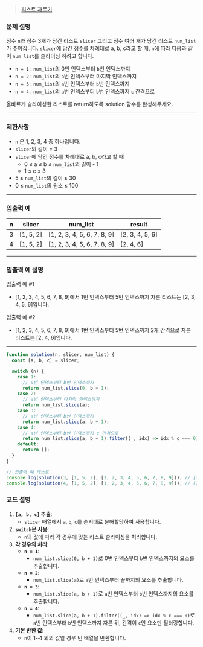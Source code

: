 > [리스트 자르기](https://school.programmers.co.kr/learn/courses/30/lessons/181897)

### **문제 설명**

정수 `n`과 정수 3개가 담긴 리스트 `slicer` 그리고 정수 여러 개가 담긴 리스트 `num_list`가 주어집니다. `slicer`에 담긴 정수를 차례대로 a, b, c라고 할 때, `n`에 따라 다음과 같이 `num_list`를 슬라이싱 하려고 합니다.

- `n = 1` : `num_list`의 0번 인덱스부터 `b`번 인덱스까지
- `n = 2` : `num_list`의 `a`번 인덱스부터 마지막 인덱스까지
- `n = 3` : `num_list`의 `a`번 인덱스부터 `b`번 인덱스까지
- `n = 4` : `num_list`의 `a`번 인덱스부터 `b`번 인덱스까지 `c` 간격으로

올바르게 슬라이싱한 리스트를 return하도록 solution 함수를 완성해주세요.

---

### 제한사항

- `n` 은 1, 2, 3, 4 중 하나입니다.
- `slicer`의 길이 = 3
- `slicer`에 담긴 정수를 차례대로 a, b, c라고 할 때
  - 0 ≤ a ≤ b ≤ `num_list`의 길이 - 1
  - 1 ≤ c ≤ 3
- 5 ≤ `num_list`의 길이 ≤ 30
- 0 ≤ `num_list`의 원소 ≤ 100

---

### 입출력 예

| n   | slicer    | num_list                    | result          |
| --- | --------- | --------------------------- | --------------- |
| 3   | [1, 5, 2] | [1, 2, 3, 4, 5, 6, 7, 8, 9] | [2, 3, 4, 5, 6] |
| 4   | [1, 5, 2] | [1, 2, 3, 4, 5, 6, 7, 8, 9] | [2, 4, 6]       |

---

### 입출력 예 설명

입출력 예 #1

- [1, 2, 3, 4, 5, 6, 7, 8, 9]에서 1번 인덱스부터 5번 인덱스까지 자른 리스트는 [2, 3, 4, 5, 6]입니다.

입출력 예 #2

- [1, 2, 3, 4, 5, 6, 7, 8, 9]에서 1번 인덱스부터 5번 인덱스까지 2개 간격으로 자른 리스트는 [2, 4, 6]입니다.

---

```jsx
function solution(n, slicer, num_list) {
  const [a, b, c] = slicer;

  switch (n) {
    case 1:
      // 0번 인덱스부터 b번 인덱스까지
      return num_list.slice(0, b + 1);
    case 2:
      // a번 인덱스부터 마지막 인덱스까지
      return num_list.slice(a);
    case 3:
      // a번 인덱스부터 b번 인덱스까지
      return num_list.slice(a, b + 1);
    case 4:
      // a번 인덱스부터 b번 인덱스까지 c 간격으로
      return num_list.slice(a, b + 1).filter((_, idx) => idx % c === 0);
    default:
      return [];
  }
}

// 입출력 예 테스트
console.log(solution(3, [1, 5, 2], [1, 2, 3, 4, 5, 6, 7, 8, 9])); // [2, 3, 4, 5, 6]
console.log(solution(4, [1, 5, 2], [1, 2, 3, 4, 5, 6, 7, 8, 9])); // [2, 4, 6]
```

### 코드 설명

1. **`[a, b, c]` 추출**:
   - `slicer` 배열에서 `a`, `b`, `c`를 순서대로 분해할당하여 사용합니다.
2. **`switch`문 사용**:
   - `n`의 값에 따라 각 경우에 맞는 리스트 슬라이싱을 처리합니다.
3. **각 경우의 처리**:
   - **`n = 1`**:
     - `num_list.slice(0, b + 1)`로 0번 인덱스부터 `b`번 인덱스까지의 요소를 추출합니다.
   - **`n = 2`**:
     - `num_list.slice(a)`로 `a`번 인덱스부터 끝까지의 요소를 추출합니다.
   - **`n = 3`**:
     - `num_list.slice(a, b + 1)`로 `a`번 인덱스부터 `b`번 인덱스까지의 요소를 추출합니다.
   - **`n = 4`**:
     - `num_list.slice(a, b + 1).filter((_, idx) => idx % c === 0)`로 `a`번 인덱스부터 `b`번 인덱스까지 자른 뒤, 간격이 `c`인 요소만 필터링합니다.
4. **기본 반환 값**:
   - `n`이 1~4 외의 값일 경우 빈 배열을 반환합니다.
